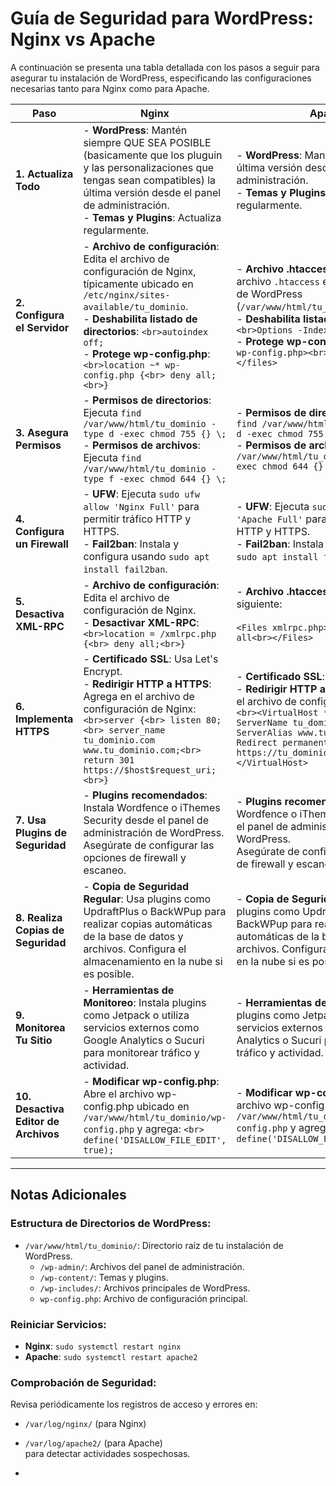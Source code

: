 # Guía de Seguridad para WordPress: Nginx vs Apache

A continuación se presenta una tabla detallada con los pasos a seguir para asegurar tu instalación de WordPress, especificando las configuraciones necesarias tanto para Nginx como para Apache.

| **Paso**                             | **Nginx**                                                                                                     | **Apache**                                                                                                    |
|--------------------------------------|----------------------------------------------------------------------------------------------------------------|----------------------------------------------------------------------------------------------------------------|
| **1. Actualiza Todo**                | - **WordPress**: Mantén siempre QUE SEA POSIBLE (basicamente que los pluguin y las personalizaciones que tengas sean compatibles) la última versión desde el panel de administración.<br>- **Temas y Plugins**: Actualiza regularmente. | - **WordPress**: Mantén siempre la última versión desde el panel de administración.<br>- **Temas y Plugins**: Actualiza regularmente. |
| **2. Configura el Servidor**         | - **Archivo de configuración**: Edita el archivo de configuración de Nginx, típicamente ubicado en `/etc/nginx/sites-available/tu_dominio`.<br>- **Deshabilita listado de directorios**: `<br>autoindex off;`<br>- **Protege wp-config.php**: `<br>location ~* wp-config.php {<br> deny all;<br>}` | - **Archivo .htaccess**: Crea o edita el archivo `.htaccess` en el directorio raíz de WordPress (`/var/www/html/tu_dominio/.htaccess`).<br>- **Deshabilita listado de directorios**: `<br>Options -Indexes`<br>- **Protege wp-config.php**: `<br><files wp-config.php><br> Deny from all<br></files>` |
| **3. Asegura Permisos**              | - **Permisos de directorios**: Ejecuta `find /var/www/html/tu_dominio -type d -exec chmod 755 {} \;`<br>- **Permisos de archivos**: Ejecuta `find /var/www/html/tu_dominio -type f -exec chmod 644 {} \;` | - **Permisos de directorios**: Ejecuta `find /var/www/html/tu_dominio -type d -exec chmod 755 {} \;`<br>- **Permisos de archivos**: Ejecuta `find /var/www/html/tu_dominio -type f -exec chmod 644 {} \;` |
| **4. Configura un Firewall**         | - **UFW**: Ejecuta `sudo ufw allow 'Nginx Full'` para permitir tráfico HTTP y HTTPS.<br>- **Fail2ban**: Instala y configura usando `sudo apt install fail2ban`. | - **UFW**: Ejecuta `sudo ufw allow 'Apache Full'` para permitir tráfico HTTP y HTTPS.<br>- **Fail2ban**: Instala y configura usando `sudo apt install fail2ban`. |
| **5. Desactiva XML-RPC**             | - **Archivo de configuración**: Edita el archivo de configuración de Nginx.<br>- **Desactivar XML-RPC**: `<br>location = /xmlrpc.php {<br> deny all;<br>}` | - **Archivo .htaccess**: Agrega lo siguiente:<br><br>`<Files xmlrpc.php><br> Deny from all<br></Files>` |
| **6. Implementa HTTPS**              | - **Certificado SSL**: Usa Let's Encrypt.<br>- **Redirigir HTTP a HTTPS**: Agrega en el archivo de configuración de Nginx: `<br>server {<br> listen 80;<br> server_name tu_dominio.com www.tu_dominio.com;<br> return 301 https://$host$request_uri;<br>}` | - **Certificado SSL**: Usa Let's Encrypt.<br>- **Redirigir HTTP a HTTPS**: Agrega en el archivo de configuración de Apache: `<br><VirtualHost *:80><br> ServerName tu_dominio.com<br> ServerAlias www.tu_dominio.com<br> Redirect permanent / https://tu_dominio.com/<br></VirtualHost>` |
| **7. Usa Plugins de Seguridad**      | - **Plugins recomendados**: Instala Wordfence o iThemes Security desde el panel de administración de WordPress.<br> Asegúrate de configurar las opciones de firewall y escaneo. | - **Plugins recomendados**: Instala Wordfence o iThemes Security desde el panel de administración de WordPress.<br> Asegúrate de configurar las opciones de firewall y escaneo. |
| **8. Realiza Copias de Seguridad**   | - **Copia de Seguridad Regular**: Usa plugins como UpdraftPlus o BackWPup para realizar copias automáticas de la base de datos y archivos. Configura el almacenamiento en la nube si es posible. | - **Copia de Seguridad Regular**: Usa plugins como UpdraftPlus o BackWPup para realizar copias automáticas de la base de datos y archivos. Configura el almacenamiento en la nube si es posible. |
| **9. Monitorea Tu Sitio**            | - **Herramientas de Monitoreo**: Instala plugins como Jetpack o utiliza servicios externos como Google Analytics o Sucuri para monitorear tráfico y actividad. | - **Herramientas de Monitoreo**: Instala plugins como Jetpack o utiliza servicios externos como Google Analytics o Sucuri para monitorear tráfico y actividad. |
| **10. Desactiva Editor de Archivos** | - **Modificar wp-config.php**: Abre el archivo wp-config.php ubicado en `/var/www/html/tu_dominio/wp-config.php` y agrega: `<br> define('DISALLOW_FILE_EDIT', true);` | - **Modificar wp-config.php**: Abre el archivo wp-config.php ubicado en `/var/www/html/tu_dominio/wp-config.php` y agrega: `<br> define('DISALLOW_FILE_EDIT', true);` |

---

## Notas Adicionales

### Estructura de Directorios de WordPress:

- `/var/www/html/tu_dominio/`: Directorio raíz de tu instalación de WordPress.
  - `/wp-admin/`: Archivos del panel de administración.
  - `/wp-content/`: Temas y plugins.
  - `/wp-includes/`: Archivos principales de WordPress.
  - `wp-config.php`: Archivo de configuración principal.

### Reiniciar Servicios:

- **Nginx**: `sudo systemctl restart nginx`
- **Apache**: `sudo systemctl restart apache2`

### Comprobación de Seguridad:

Revisa periódicamente los registros de acceso y errores en:
- `/var/log/nginx/` (para Nginx)
- `/var/log/apache2/` (para Apache)  
para detectar actividades sospechosas.

-
